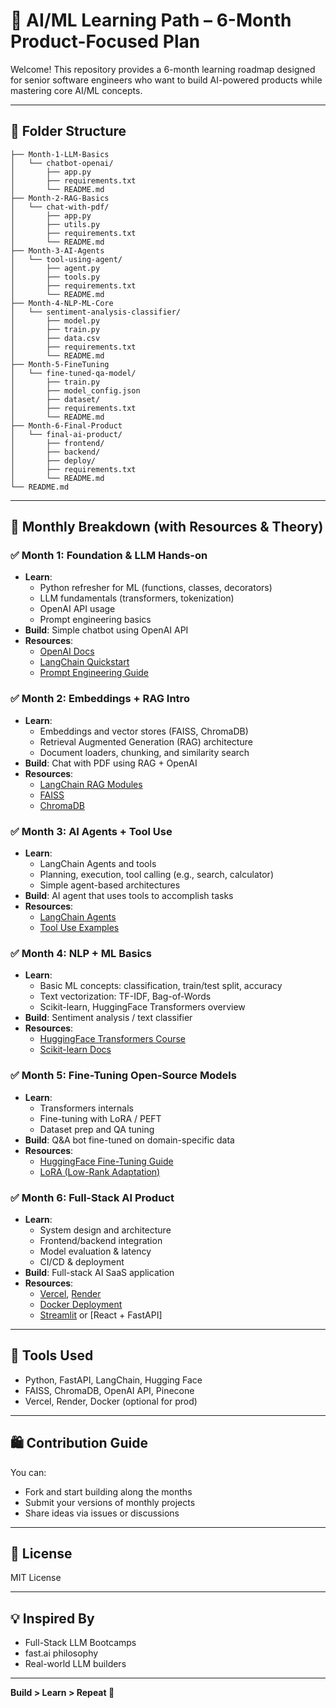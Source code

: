 # 🌟 AI/ML Learning Path – 6-Month Product-Focused Plan

Welcome! This repository provides a 6-month learning roadmap designed for senior software engineers who want to build AI-powered products while mastering core AI/ML concepts.

---

## 📁 Folder Structure

```
├── Month-1-LLM-Basics
│   └── chatbot-openai/
│       ├── app.py
│       ├── requirements.txt
│       └── README.md
├── Month-2-RAG-Basics
│   └── chat-with-pdf/
│       ├── app.py
│       ├── utils.py
│       ├── requirements.txt
│       └── README.md
├── Month-3-AI-Agents
│   └── tool-using-agent/
│       ├── agent.py
│       ├── tools.py
│       ├── requirements.txt
│       └── README.md
├── Month-4-NLP-ML-Core
│   └── sentiment-analysis-classifier/
│       ├── model.py
│       ├── train.py
│       ├── data.csv
│       ├── requirements.txt
│       └── README.md
├── Month-5-FineTuning
│   └── fine-tuned-qa-model/
│       ├── train.py
│       ├── model_config.json
│       ├── dataset/
│       ├── requirements.txt
│       └── README.md
├── Month-6-Final-Product
│   └── final-ai-product/
│       ├── frontend/
│       ├── backend/
│       ├── deploy/
│       ├── requirements.txt
│       └── README.md
└── README.md
```

---

## 📆 Monthly Breakdown (with Resources & Theory)

### ✅ Month 1: Foundation & LLM Hands-on
- **Learn**:
  - Python refresher for ML (functions, classes, decorators)
  - LLM fundamentals (transformers, tokenization)
  - OpenAI API usage
  - Prompt engineering basics
- **Build**: Simple chatbot using OpenAI API
- **Resources**:
  - [OpenAI Docs](https://platform.openai.com/docs)
  - [LangChain Quickstart](https://docs.langchain.com/docs/)
  - [Prompt Engineering Guide](https://github.com/dair-ai/Prompt-Engineering-Guide)

### ✅ Month 2: Embeddings + RAG Intro
- **Learn**:
  - Embeddings and vector stores (FAISS, ChromaDB)
  - Retrieval Augmented Generation (RAG) architecture
  - Document loaders, chunking, and similarity search
- **Build**: Chat with PDF using RAG + OpenAI
- **Resources**:
  - [LangChain RAG Modules](https://docs.langchain.com/docs/use-cases/question-answering/)
  - [FAISS](https://github.com/facebookresearch/faiss)
  - [ChromaDB](https://docs.trychroma.com/)

### ✅ Month 3: AI Agents + Tool Use
- **Learn**:
  - LangChain Agents and tools
  - Planning, execution, tool calling (e.g., search, calculator)
  - Simple agent-based architectures
- **Build**: AI agent that uses tools to accomplish tasks
- **Resources**:
  - [LangChain Agents](https://docs.langchain.com/docs/components/agents/)
  - [Tool Use Examples](https://python.langchain.com/docs/modules/agents/tools/)

### ✅ Month 4: NLP + ML Basics
- **Learn**:
  - Basic ML concepts: classification, train/test split, accuracy
  - Text vectorization: TF-IDF, Bag-of-Words
  - Scikit-learn, HuggingFace Transformers overview
- **Build**: Sentiment analysis / text classifier
- **Resources**:
  - [HuggingFace Transformers Course](https://huggingface.co/learn/nlp-course/)
  - [Scikit-learn Docs](https://scikit-learn.org/stable/)

### ✅ Month 5: Fine-Tuning Open-Source Models
- **Learn**:
  - Transformers internals
  - Fine-tuning with LoRA / PEFT
  - Dataset prep and QA tuning
- **Build**: Q&A bot fine-tuned on domain-specific data
- **Resources**:
  - [HuggingFace Fine-Tuning Guide](https://huggingface.co/docs/transformers/training)
  - [LoRA (Low-Rank Adaptation)](https://arxiv.org/abs/2106.09685)

### ✅ Month 6: Full-Stack AI Product
- **Learn**:
  - System design and architecture
  - Frontend/backend integration
  - Model evaluation & latency
  - CI/CD & deployment
- **Build**: Full-stack AI SaaS application
- **Resources**:
  - [Vercel](https://vercel.com/), [Render](https://render.com/)
  - [Docker Deployment](https://docs.docker.com/)
  - [Streamlit](https://streamlit.io/) or [React + FastAPI]

---

## 🧠 Tools Used
- Python, FastAPI, LangChain, Hugging Face
- FAISS, ChromaDB, OpenAI API, Pinecone
- Vercel, Render, Docker (optional for prod)

---

## 🛍️ Contribution Guide
You can:
- Fork and start building along the months
- Submit your versions of monthly projects
- Share ideas via issues or discussions

---

## 📜 License
MIT License

---

## 💡 Inspired By
- Full-Stack LLM Bootcamps
- fast.ai philosophy
- Real-world LLM builders

---

**Build > Learn > Repeat 🔁**
